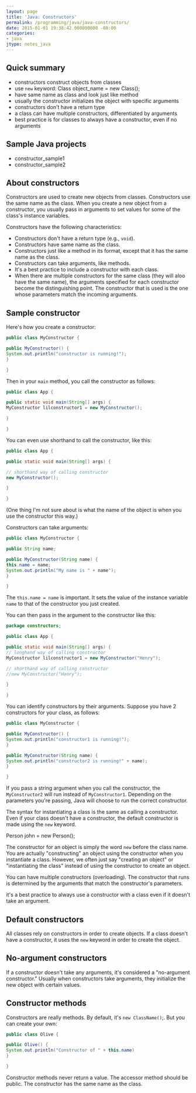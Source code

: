 ```yaml
---
layout: page
title: 'Java: Constructors'
permalink: /programming/java/java-constructors/
date: 2015-01-01 19:38:42.000000000 -08:00
categories:
- java
jtype: notes_java
---
```


## Quick summary

* constructors construct objects from classes
* use `new` keyword: Class object_name = new Class();
* have same name as class and look just like method
* usually the constructor initializes the object with specific arguments
* constructors don't have a return type
* a class can have multiple constructors, differentiated by arguments
* best practice is for classes to always have a constructor, even if no arguments

## Sample Java projects

* constructor_sample1
* constructor_sample2

## About constructors

Constructors are used to create new objects from classes. Constructors use the same name as the class. When you create a new object from a constructor, you usually pass in arguments to set values for some of the class's instance variables.

Constructors have the following characteristics:

* Constructors don't have a return type (e.g., `void`).
* Constructors have same name as the class.
* Constructors just like a method in its format, except that it has the same name as the class.
* Constructors can take arguments, like methods.
* It's a best practice to include a constructor with each class.
* When there are multiple constructors for the same class (they will aloo have the same name), the arguments specified for each constructor become the distinguishing point. The constructor that is used is the one whose parameters match the incoming arguments.

## Sample constructor

Here's how you create a constructor:

```java
public class MyConstructor {

public MyConstructor() {
System.out.println("constructor is running!");
}

}
```

Then in your `main` method, you call the constructor as follows:

```java
public class App {

public static void main(String[] args) {
MyConstructor lilconstructor1 = new MyConstructor();

}

}
```

You can even use shorthand to call the constructor, like this:

```java
public class App {

public static void main(String[] args) {

// shorthand way of calling constructor
new MyConstructor();

}

}
```

(One thing I'm not sure about is what the name of the object is when you use the constructor this way.)

Constructors can take arguments:

```java
public class MyConstructor {

public String name;

public MyConstructor(String name) {
this.name = name;
System.out.println("My name is " + name");
}

}
```

The `this.name = name` is important. It sets the value of the instance variable `name` to that of the constructor you just created.

You can then pass in the argument to the constructor like this:

```java
package constructors;

public class App {

public static void main(String[] args) {
// longhand way of calling constructor
MyConstructor lilconstructor1 = new MyConstructor("Henry");

// shorthand way of calling constructor
//new MyConstructor("Henry");

}

}
```

You can identify constructors by their arguments. Suppose you have 2 constructors for your class, as follows:

```java
public class MyConstructor {

public MyConstructor() {
System.out.println("constructor1 is running!");
}

public MyConstructor(String name) {
System.out.println("constructor2 is running!" + name);
}

}
```
If you pass a string argument when you call the constructor, the `MyConstructor2` will run instead of `MyConstructor1`. Depending on the parameters you're passing, Java will choose to run the correct constructor.

The syntax for instantiating a class is the same as calling a constructor. Even if your class doesn't have a constructor, the default constructor is made using the `new` keyword.

Person john = new Person();

The constructor for an object is simply the word `new` before the class name. You are actually "constructing" an object using the constructor when you instantiate a class. However, we often just say "creating an object" or "instantiating the class" instead of using the constructor to create an object.

You can have multiple constructors (overloading). The constructor that runs is determined by the arguments that match the constructor's parameters.

it's a best practice to always use a constructor with a class even if it doesn't take an argument.

## Default constructors

All classes rely on constructors in order to create objects. If a class doesn't have a constructor, it uses the `new` keyword in order to create the object.

## No-argument constructors

If a constructor doesn't take any arguments, it's considered a "no-argument constructor." Usually when constructors take arguments, they initialize the new object with certain values.

## Constructor methods

Constructors are really methods. By default, it's `new ClassName()`;. But you can create your own:

```java
public class Olive {

public Olive() {
System.out.println("Constructor of " + this.name)
}

}
```

Constructor methods never return a value. The accessor method should be public. The constructor has the same name as the class.